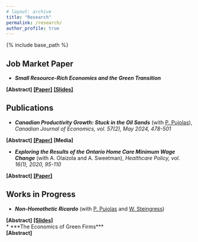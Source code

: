 ```yaml
---
# layout: archive
title: "Research"
permalink: /research/
author_profile: true
---
```


{% include base_path %}

## Job Market Paper

* ***Small Resource-Rich Economies and the Green Transition***
<div id="container" class="paper-link-div"> 
<a id="abstract" class="unhide-button" onclick="displayTog('jmpAbstract')"><b>[Abstract]</b></a>
<a id="paper" href="../files/jmp.pdf" target="_blank"><b>[Paper]</b></a>
<a id="slides" href="../files/jmp_slides.pdf" target="_blank"><b>[Slides]</b></a>
</div>
<div id="jmpAbstract" class="paper-link-div" style="display:none;"><p>The global transition to clean energy carries significant implications for countries with large resource extraction sectors. I evaluate the welfare impact of falling global demand for fossil fuels and an expanding clean energy sector in small, resource-rich economies. I develop a quantitative model of a two-region, multisector, small open economy with heterogeneous households featuring both fossil and clean production. Calibrating the model to Canadian data, I find that the transition to a Net Zero world by 2050 reduces welfare by 0.73\% among young, low-income households living in the fossil extracting region of the economy. The magnitude of these losses decrease with age and with income. In order for the transition to be welfare enhancing for the economy, the annualized growth rate in non-energy productivity needs to increase by 1 percentage point above the current trend.</p></div>


## Publications

* ***Canadian Productivity Growth: Stuck in the Oil Sands*** (with [P. Pujolas](https://pau.pujolasfons.com/)), *Canadian Journal of Economics, vol. 57(2), May 2024, 478-501*
<div id="container" class="paper-link-div"> 
  <a id="abstract" class="unhide-button" onclick="displayTog('cjeAbstract')"><b>[Abstract]</b></a>
  <a id="paper" href="https://papers.ssrn.com/sol3/papers.cfm?abstract_id=4417319"><b>[Paper]</b></a>
  <a id="media" class="unhide-button" onclick="displayTog('cjeMedia')"><b>[Media]</b></a>
</div>
<div id="cjeAbstract" class="paper-link-div" style="display:none;"><p>We study the behaviour of Canadian Total Factor Productivity (TFP) growth over the past 60 years. We find that the observed stagnation during the last 20 years is entirely accounted for by the Oil sector. Higher oil prices made capital-intensive sources of oil like the oil sands viable to extract on a commercial scale. However, the greater input required per barrel of oil slowed TFP growth. Comparing Canadian TFP growth to those of the United States and Norway reinforces these results. However, our result should not be interpreted to carry any welfare implications.</p></div>
<div id="cjeMedia" class="paper-link-div media-link-div" style="display:none;">
<a href="https://www.theglobeandmail.com/business/commentary/article-despite-its-shortcomings-canada-is-not-an-economic-basket-case/">Globe and Mail </a>
<a href="https://www.theglobeandmail.com/business/commentary/article-canadas-productivity-problem-isnt-that-big-if-we-exclude-oil/">Globe and Mail (II) </a>
<a href="https://thehub.ca/2024/07/11/trevor-tombe-canadas-resource-sector-is-its-productivity-powerhouse/">The Hub </a>
<a href="https://www.tvo.org/article/is-canada-actually-facing-a-productivity-emergency">TVO </a>
<a href="https://brighterworld.mcmaster.ca/articles/over-a-barrel-canadas-oil-industry-is-a-drain-on-productivity-research-shows/">Brighter World </a>
<a href="https://worthwhile.typepad.com/worthwhile_canadian_initi/2024/06/tfp.html">Worthwhile Canadian Initiative </a>
<a href="https://nadaesgratis.es/admin/productividad-y-petroleo">NadaEsGratis </a>
<a href="https://www.ctf.ca/EN/EN/Newsletters/Perspectives/2023/4/230405.aspx">Canadian Tax Foundation </a>
</div>

* ***Exploring the Results of the Ontario Home Care Minimum Wage Change*** (with A. Olaizola and A. Sweetman), *Healthcare Policy, vol. 16(1), 2020, 95-110*
<div id="container" class="paper-link-div"> 
  <a id="abstract" class="unhide-button" onclick="displayTog('healthAbstract')"><b>[Abstract]</b></a>
  <a id="paper" href="https://www.ncbi.nlm.nih.gov/pmc/articles/PMC7435072/" target="_blank"><b>[Paper]</b></a>
  <div id="healthAbstract" style="display:none;"><p>In 2014, Ontario increased its “minimum wage” for personal support workers (PSWs) in publicly funded home care. The objective of this article is to determine the short-term results of this policy for home care PSWs’ wages, hours and job stability. Methods: This study uses descriptive graphs and ordinary least squares and unconditional quantile regressions, using PSWs across Canada as comparison groups. Results: Pre-policy nominal wages for Ontario home care PSWs stagnated, whereas real wages declined. The policy increased home care PSWs’ wages without noticeably affecting hours or job stability. However, wages were already increasing for low-wage home care workers in the rest of Canada.</p></div>
</div>

## Works in Progress

* ***Non-Homothetic Ricardo*** (with [P. Pujolas](https://pau.pujolasfons.com/) and [W. Steingress](https://steingress.github.io/))
<div id="container" class="paper-link-div"> 
<a id="abstract" class="unhide-button" onclick="displayTog('ricardoAbstract')"><b>[Abstract]</b></a>
<!-- <a id="paper"><b>[Paper]</b></a> -->
<a id="slides" href="../files/nonhomotheticricardo_slides.pdf" target="_blank"><b>[Slides]</b></a>
</div>
<div id="ricardoAbstract" class="paper-link-div" style="display:none;"><p><strong><em>Preliminary: </em></strong>How does product concentration affect welfare gains from trade? While traditional quantitative trade models can account for export concentration, they are unable to adequately match import concentration, particularly the fact that richer countries import a greater variety of goods. In this paper we enrich a multi-country Ricardian model of international trade to match both import and export concentration. Our model is also able to account for changes in the Least Traded Products margin (as defined in Kehoe and Ruhl, 2013) after a trade liberalization.</p></div>
* ***The Economics of Green Firms***
<div id="container" class="unhide-button" class="paper-link-div"> 
<a id="abstract" onclick="displayTog('ectpAbstract')"><b>[Abstract]</b></a>
<!-- <a id="paper"><b>[Paper]</b></a>
<a id="slides"><b>[Slides]</b></a> -->
</div>
<div id="ectpAbstract" class="paper-link-div" style="display:none;"><p><strong><em>Preliminary: </em></strong>How do producers of clean technology inputs differ from other firms? How responsive is the "Green Industry" to environmental policy? Using novel firm-level data from Canada, I identify producers of Environmental and Clean Technology Products (ECTP) and study their composition and dynamics over time. Using these insights, I develop a model of heterogeneous firms (as in Hopenhayn, 1992) to assess the efficacy of policies aimed at growing the industry.</p></div>



